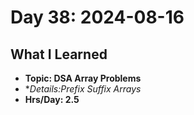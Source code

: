# Day 38: 2024-08-16

## What I Learned
- **Topic: DSA Array Problems**
- **Details:Prefix Suffix Arrays*
- **Hrs/Day: 2.5**
